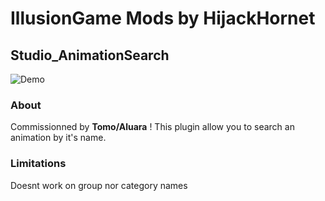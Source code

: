 # IllusionGame Mods by HijackHornet
## Studio_AnimationSearch
![Demo](https://github.com/HijackHornet/IllusionMods/blob/master/demoAnimationSearch.png?raw=true)
### About
Commissionned by **Tomo/Aluara** !
This plugin allow you to search an animation by it's name.
### Limitations
Doesnt work on group nor category names
